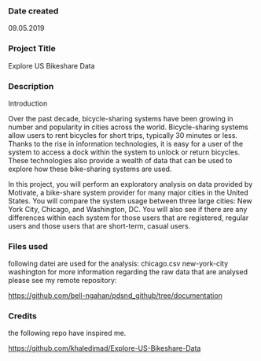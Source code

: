 ### Date created
09.05.2019

### Project Title
Explore US Bikeshare Data

### Description
Introduction

Over the past decade, bicycle-sharing systems have been growing in number and popularity in cities across the world. Bicycle-sharing systems allow users to rent bicycles for short trips, typically 30 minutes or less. Thanks to the rise in information technologies, it is easy for a user of the system to access a dock within the system to unlock or return bicycles. These technologies also provide a wealth of data that can be used to explore how these bike-sharing systems are used.

In this project, you will perform an exploratory analysis on data provided by Motivate, a bike-share system provider for many major cities in the United States. You will compare the system usage between three large cities: New York City, Chicago, and Washington, DC. You will also see if there are any differences within each system for those users that are registered, regular users and those users that are short-term, casual users.

### Files used
following datei are used for the analysis:
chicago.csv
new-york-city
washington
for more information regarding the raw data that are analysed please see my remote repository:

https://github.com/bell-ngahan/pdsnd_github/tree/documentation


### Credits
the following repo have inspired me.

https://github.com/khaledimad/Explore-US-Bikeshare-Data
